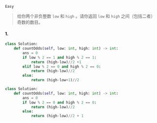 `Easy`

> 给你两个非负整数 `low` 和 `high` 。请你返回 `low` 和 `high` 之间（包括二者）奇数的数目。

#### 1. 

```python
class Solution:
    def countOdds(self, low: int, high: int) -> int:
        ans = 0
        if low % 2 == 1 and high % 2 == 1:
            return (high-low)//2 +1
        elif low % 2 == 0 and high % 2 == 0:
            return (high-low)//2
        else:
            return (high-low+1)//2
```

```python
class Solution:
    def countOdds(self, low: int, high: int) -> int:
        ans = 0
        if low % 2 == 0 and high % 2 == 0:
            return (high-low)//2
        else:
            return (high-low)//2 + 1
```

